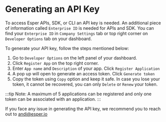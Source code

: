 # Generating an API Key

To access Esper APIs, SDK, or CLI an API key is needed. An additional piece of information called `Enterprise ID` is needed for APIs and SDK. You can find your `Enterprise ID` in `Company Settings` tab or top right corner on `Developer Options` tab on your dashboard.

To generate your API key, follow the steps mentioned below:

1.  Go to `Developer Options` on the left panel of your dashboard.
2.  Click `Register App` on the top right corner.
3.  Enter `App name` and `Description` of your app. Click `Register Application`
4.  A pop up will open to generate an access token. Click `Generate token`
5.  Copy the token using `Copy` option and keep it safe. In case you lose your token, it cannot be recovered, you can only `Delete` or `Renew` your token.

:::tip
Note: A maximum of 5 applications can be registered and only one token can be associated with an application.
:::

If you face any issue in generating the API key, we recommend you to reach out to andi@esper.io
